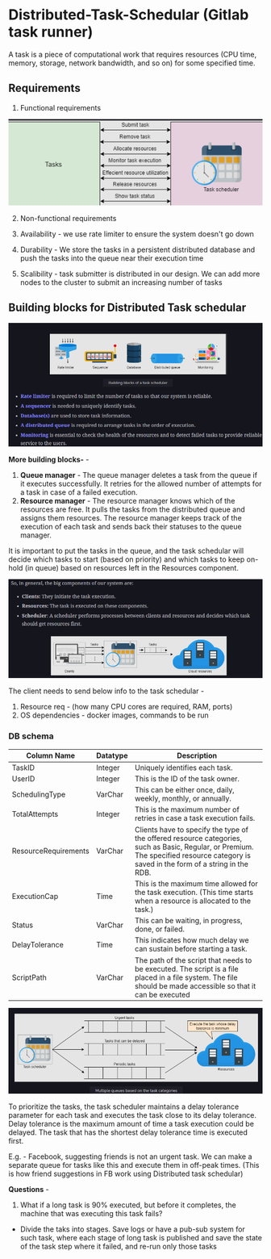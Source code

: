 # Distributed-Task-Schedular (Gitlab task runner)

A task is a piece of computational work that requires resources (CPU time, memory, storage, network bandwidth, and so on) for some specified time.

## Requirements

1. Functional requirements

![alt text](PNG/dt.PNG "Title")

2. Non-functional requirements

1. Availability - we use rate limiter to ensure the system doesn't go down
2. Durability - We store the tasks in a persistent distributed database and push the tasks into the queue near their execution time
2. Scalibility -  task submitter is distributed in our design. We can add more nodes to the cluster to submit an increasing number of tasks

## Building blocks for Distributed Task schedular

![alt text](PNG/dt1.PNG "Title")  

**More building blocks-** - 

1. **Queue manager** - The queue manager deletes a task from the queue if it executes successfully. It retries for the allowed number of attempts for a task in case of a failed execution.
2. **Resource manager** -  The resource manager knows which of the resources are free. It pulls the tasks from the distributed queue and assigns them resources. The resource manager keeps track of the execution of each task and sends back their statuses to the queue manager.

It is important to put the tasks in the queue, and the task schedular will decide which tasks to start (based on priority) and which tasks to keep on-hold (in queue) based on resources left in the Resources component.

![alt text](PNG/dt2.PNG "Title")

The client needs to send below info to the task schedular  - 
1. Resource req - (how many CPU cores are required, RAM, ports)
2. OS dependencies - docker images, commands to be run

### DB schema

| Column Name         | Datatype | Description                                                                                           |
|---------------------|----------|-------------------------------------------------------------------------------------------------------|
| TaskID              | Integer  | Uniquely identifies each task.                                                                       |
| UserID              | Integer  | This is the ID of the task owner.                                                                    |
| SchedulingType      | VarChar  | This can be either once, daily, weekly, monthly, or annually.                                         |
| TotalAttempts       | Integer  | This is the maximum number of retries in case a task execution fails.                                 |
| ResourceRequirements | VarChar  | Clients have to specify the type of the offered resource categories, such as Basic, Regular, or Premium. The specified resource category is saved in the form of a string in the RDB. |
| ExecutionCap        | Time     | This is the maximum time allowed for the task execution. (This time starts when a resource is allocated to the task.) |
| Status              | VarChar  | This can be waiting, in progress, done, or failed.                                                    |
| DelayTolerance      | Time     | This indicates how much delay we can sustain before starting a task.                                   |
| ScriptPath          | VarChar  | The path of the script that needs to be executed. The script is a file placed in a file system. The file should be made accessible so that it can be executed |

![alt text](PNG/dt3.PNG "Title")

To prioritize the tasks, the task scheduler maintains a delay tolerance parameter for each task and executes the task close to its delay tolerance. Delay tolerance is the maximum amount of time a task execution could be delayed. The task that has the shortest delay tolerance time is executed first.  

E.g. - Facebook, suggesting friends is not an urgent task. We can make a separate queue for tasks like this and execute them in off-peak times. (This is how friend suggestions in FB work using Distributed task schedular)

**Questions** - 
1. What if a long task is 90% executed, but before it completes, the machine that was executing this task fails?
 - Divide the taks into stages. Save logs or have a pub-sub system for such task, where each stage of long task is published and save the state of the task step where it failed, and re-run only those tasks
